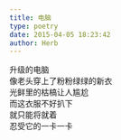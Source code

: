 ```yaml
---  
title: 电脑  
type: poetry  
date: 2015-04-05 18:23:42  
author: Herb    
---  
```

升级的电脑  
像老头穿上了粉粉绿绿的新衣  
光鲜里的枯槁让人尴尬  
而这衣服不好扒下  
就只能将就着  
忍受它的一卡一卡